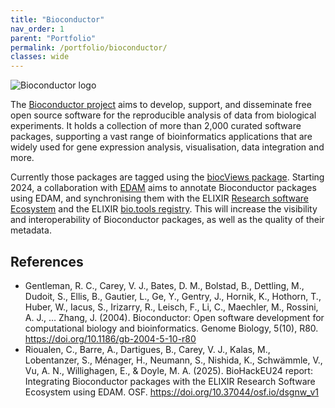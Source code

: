 ```yaml
---
title: "Bioconductor"
nav_order: 1
parent: "Portfolio"
permalink: /portfolio/bioconductor/
classes: wide
---
```


<div style="display: flex; align-items: center; gap: 1em; margin-bottom: 1em;">
  <img src="{{ '/assets/images/bioconductor.png' | relative_url }}" alt="Bioconductor logo" style="height: auto;">
  <h2 style="margin: 0;"></h2>
</div>

The [Bioconductor project](https://bioconductor.org/) aims to develop, support, and disseminate free open source software for the reproducible analysis of data from biological experiments. It holds a collection of more than 2,000 curated software packages, supporting a vast range of bioinformatics applications that are widely used for gene expression analysis, visualisation, data integration and more.

Currently those packages are tagged using the [biocViews package](https://github.com/Bioconductor/biocViews). Starting 2024, a collaboration with [EDAM](https://github.com/edamontology) aims to annotate Bioconductor packages using EDAM, and synchronising them with the ELIXIR [Research software Ecosystem](https://research-software-ecosystem.github.io/) and the ELIXIR [bio.tools registry](https://bio.tools/). This will increase the visibility and interoperability of Bioconductor packages, as well as the quality of their metadata. 

## References

* Gentleman, R. C., Carey, V. J., Bates, D. M., Bolstad, B., Dettling, M., Dudoit, S., Ellis, B., Gautier, L., Ge, Y., Gentry, J., Hornik, K., Hothorn, T., Huber, W., Iacus, S., Irizarry, R., Leisch, F., Li, C., Maechler, M., Rossini, A. J., … Zhang, J. (2004). Bioconductor: Open software development for computational biology and bioinformatics. Genome Biology, 5(10), R80. https://doi.org/10.1186/gb-2004-5-10-r80
* Rioualen, C., Barre, A., Dartigues, B., Carey, V. J., Kalas, M., Lobentanzer, S., Ménager, H., Neumann, S., Nishida, K., Schwämmle, V., Vu, A. N., Willighagen, E., & Doyle, M. A. (2025). BioHackEU24 report: Integrating Bioconductor packages with the ELIXIR Research Software Ecosystem using EDAM. OSF. https://doi.org/10.37044/osf.io/dsgnw_v1
